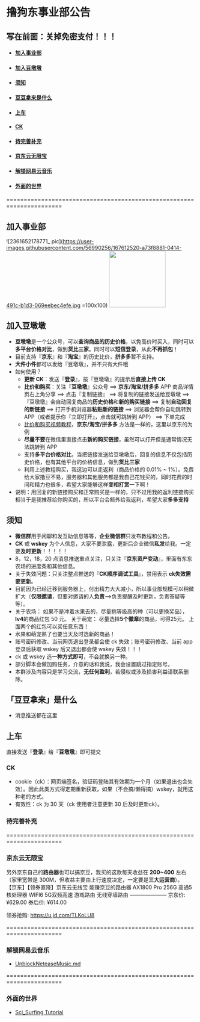 # 撸狗东事业部公告
## 写在前面：关掉免密支付！！！
- #### [加入事业部](#加入事业部-1)
- #### [加入豆墩墩](#加入豆墩墩-1)
- #### [须知](#须知-1)
- #### [豆豆拿来是什么](#豆豆拿来是什么-1)
- #### [上车](#上车-1)
- #### [CK](#CK)
- #### [待完善补充](#待完善补充-1)
- #### [京东云无限宝](#京东云无限宝-1)
- #### [解锁网易云音乐](#解锁网易云音乐-1)
- #### [外面的世界](#外面的世界-1)
======================================================================
## 加入事业部
   ![2361652178771_ pic](https://user-images.githubusercontent.com/56990256/167612520-a73f8881-0414-491c-b1d3-069eebec4efe.jpg =100x100)
   <img width="150" height="150" src="https://user-images.githubusercontent.com/56990256/167612520-a73f8881-0414-491c-b1d3-069eebec4efe.jpg"/>
## 加入豆墩墩
  * **豆墩墩**是一个公众号，可以**查询商品的历史价格**，以免高价时买入，同时可以**多平台价格对比**，做到**货比三家**。同时可以**短信登录**，从此**不再抓包**！
  * 目前支持『**京东**』和『**淘宝**』的历史比价，**拼多多**暂不支持。
  * **大件小件**都可以发给『豆墩墩』，并不只有大件哦
  * 如何使用？
    * **更新 CK**：发送『**登录**』，按『豆墩墩』的提示后**直接上传 CK** 
    * **比价和购买**：关注『**豆墩墩**』公众号 ==> **京东/淘宝/拼多多** APP 商品详情页右上角分享 ==> 点击『复制链接』 ==> 将复制的链接发送给豆墩墩 ==> 『豆墩墩』会自动回复商品的**历史价格**和**新的购买链接** ==> 复制**自动回复的新链接** ==> 打开手机浏览器**粘贴新的链接** ==> 浏览器会帮你自动跳转到 APP（或者提示你『立即打开』，点击就可跳转到 APP） ==> 下单完成
    * [比价和购买视频教程](https://www.aliyundrive.com/s/dQ17EtRssjV)，**京东/淘宝/拼多多** 方法是一样的，这里以京东的为例
    * **尽量不要**在微信里直接点击**新的购买链接**，虽然可以打开但是通常情况无法跳转到 APP
    * 支持**多平台价格对比**，当把链接发送给豆墩墩后，回复的信息不仅包括历史价格，也有其他平台的价格信息，做到**货比三家**
    * 利用上述教程购买，我这边可以走返利（商品价格的 0.01% ~ 1%）。免费给大家撸豆不易，服务器和其他服务都是我自己花钱买的，同时花费的时间和精力也很多，希望大家能够这样**变相打赏**一下啊！
  * 说明：用回复的新链接购买和正常购买是一样的，只不过用我的返利链接购买相当于是我推荐给你购买的，所以平台会额外给我返利，希望大家**多多支持**
## 须知
  * **微信群**用于闲聊和发互助信息等等，**企业微信群**只发布教程和公告。
  * **CK** 或 **wskey** 为个人信息，大家不要泄露，更新后企业微信**私发**给我。一定要**及时更新**！！！！！
  * 8，12，18，20 点消息推送重点关注，只关注『**京东资产变动**』，里面有东东农场的进度条和其他信息。
  * 关于失效问题：只关注整点推送的『**CK顺序调试工具**』，禁用表示 **ck失效需要更新**。
  * 目前因为已经迁移到服务器上，付出精力大大减小，所以事业部规模可以稍微扩大（**仅限邀请**，但要对邀请的人**负责**—>负责提醒及时更新，负责答疑等等）。
  * 关于农场： 如果不是冲着水果去的，尽量挑等级高的种（可以更换奖品），**lv4**的商品红包 50 元。 关于萌宠： 尽量选择**5个徽章**的商品，可得25元。 上面两个的红包可以买任意东西！
  * 水果和萌宠熟了也要当天及时选新的商品！
  * 账号密码修改、当前网页退出登录都会使 ck 失效；账号密码修改、当前 app 登录后获取 wskey 后又退出都会使 wskey 失效！！！
  * ck 或 wskey 选**一种方式即可**，不会就换另一种。
  * 部分脚本会做加购任务，介意的话和我说，我会设置跳过指定账号。
  * 本群涉及内容只是学习交流，**无任何盈利**，若侵权或涉及损害利益请联系删除。
## 「豆豆拿来」是什么
  * 消息推送都在这里
## 上车
  直接发送『**登录**』给『**豆墩墩**』即可提交
### CK
  * cookie（ck）：网页端签名，验证码登陆其有效期为一个月（如果退出也会失效）。因此此类方式得定期重新获取，如果（不会搞/懒得搞）wskey，就用这种老的方式。
  * 有效性：ck 为 30 天（ck 使用者注意更新 30 后及时更新ck）。
### 待完善补充

======================================================================
### 京东云无限宝
另外京东自己的**路由器**也可以搞京豆，我买的这款每天收益在 **200~400** 左右（家里宽带是 300M，但收益主要由上行速度决定，一定要是**三大运营商**）。\
【京东】【领券直降】京东云无线宝 能赚京豆的路由器 AX1800 Pro 256G 高通5核处理器 WIFI6 5G双频高速 游戏路由 无线穿墙路由 
———————
京东价: ¥629.00
券后价: ¥614.00

领券抢购: https://u.jd.com/TLKoLU8

======================================================================
### 解锁网易云音乐
* [UnblockNeteaseMusic.md](https://github.com/TroyXZW/haoym/blob/main/UnblockNeteaseMusic.md)

======================================================================
### 外面的世界
 * [Sci_Surfing Tutorial](https://github.com/TroyXZW/haoym/blob/main/sci_surfing.md)
